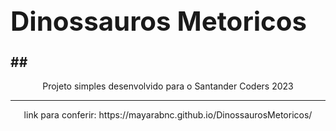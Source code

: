 ## <div aling = "center"><h1> Dinossauros Metoricos </h1></div>##
<div align="center">
  Projeto simples desenvolvido para o Santander Coders 2023
<div>
<hr>
link para conferir: https://mayarabnc.github.io/DinossaurosMetoricos/
